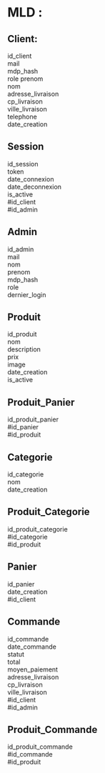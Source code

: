 # MLD :

## Client:
id_client  
mail  
mdp_hash  
role
prenom  
nom  
adresse_livraison  
cp_livraison  
ville_livraison  
telephone  
date_creation  


## Session
id_session  
token  
date_connexion  
date_deconnexion  
is_active  
#id_client  
#id_admin


## Admin 
id_admin  
mail  
nom  
prenom  
mdp_hash  
role  
dernier_login


## Produit
id_produit  
nom   
description  
prix  
image  
date_creation  
is_active  


## Produit_Panier
id_produit_panier  
#id_panier  
#id_produit



## Categorie
id_categorie  
nom  
date_creation


## Produit_Categorie
id_produit_categorie  
#id_categorie  
#id_produit


## Panier
id_panier  
date_creation  
#id_client


## Commande
id_commande  
date_commande  
statut  
total  
moyen_paiement  
adresse_livraison  
cp_livraison   
ville_livraison   
#id_client   
#id_admin  


## Produit_Commande
id_produit_commande  
#id_commande  
#id_produit